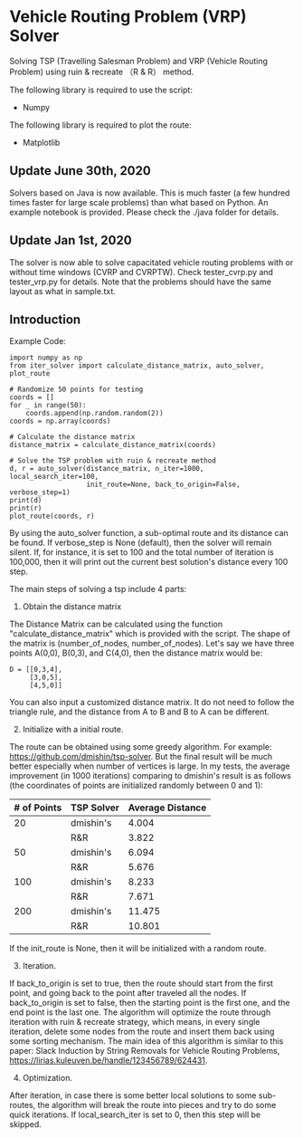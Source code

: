# Vehicle Routing Problem (VRP) Solver
Solving TSP (Travelling Salesman Problem) and VRP (Vehicle Routing Problem) using ruin &amp; recreate （R &amp; R） method.

The following library is required to use the script:
- Numpy

The following library is required to plot the route:
- Matplotlib

## Update June 30th, 2020

Solvers based on Java is now available. This is much faster (a few hundred times faster for large scale problems) than what based on Python. An example notebook is provided. Please check the ./java folder for details.

## Update Jan 1st, 2020

The solver is now able to solve capacitated vehicle routing problems with or without time windows (CVRP and CVRPTW). Check tester_cvrp.py and tester_vrp.py for details. Note that the problems should have the same layout as what in sample.txt.

## Introduction

Example Code:

```
import numpy as np
from iter_solver import calculate_distance_matrix, auto_solver, plot_route

# Randomize 50 points for testing
coords = []
for _ in range(50):
    coords.append(np.random.random(2))
coords = np.array(coords)

# Calculate the distance matrix
distance_matrix = calculate_distance_matrix(coords)

# Solve the TSP problem with ruin & recreate method
d, r = auto_solver(distance_matrix, n_iter=1000, local_search_iter=100,
                   init_route=None, back_to_origin=False, verbose_step=1)
print(d)
print(r)
plot_route(coords, r)
```

By using the auto_solver function, a sub-optimal route and its distance can be found. If verbose_step is None (default), then the solver will remain silent. If, for instance, it is set to 100 and the total number of iteration is 100,000, then it will print out the current best solution's distance every 100 step.

The main steps of solving a tsp include 4 parts:

1. Obtain the distance matrix

The Distance Matrix can be calculated using the function "calculate_distance_matrix" which is provided with the script. The shape of the matrix is (number_of_nodes, number_of_nodes). Let's say we have three points A(0,0), B(0,3), and C(4,0), then the distance matrix would be:

```
D = [[0,3,4],
     [3,0,5],
     [4,5,0]]
```

You can also input a customized distance matrix. It do not need to follow the triangle rule, and the distance from A to B and B to A can be different.

2. Initialize with a initial route. 

The route can be obtained using some greedy algorithm. For example: https://github.com/dmishin/tsp-solver. But the final result will be much better especially when number of vertices is large. In my tests, the average improvement (in 1000 iterations) comparing to dmishin's result is as follows (the coordinates of points are initialized randomly between 0 and 1):

|# of Points |TSP Solver |Average Distance |
|--- |--- |--- |
|20|dmishin's|4.004|
||R&R|3.822|
|50|dmishin's|6.094|
||R&R|5.676|
|100|dmishin's|8.233|
||R&R|7.671|
|200|dmishin's|11.475|
||R&R|10.801|

If the init_route is None, then it will be initialized with a random route.

3. Iteration.

If back_to_origin is set to true, then the route should start from the first point, and going back to the point after traveled all the nodes. If back_to_origin is set to false, then the starting point is the first one, and the end point is the last one. The algorithm will optimize the route through iteration with ruin & recreate strategy, which means, in every single iteration, delete some nodes from the route and insert them back using some sorting mechanism. The main idea of this algorithm is similar to this paper: Slack Induction by String Removals for Vehicle Routing Problems, https://lirias.kuleuven.be/handle/123456789/624431.

4. Optimization.

After iteration, in case there is some better local solutions to some sub-routes, the algorithm will break the route into pieces and try to do some quick iterations. If local_search_iter is set to 0, then this step will be skipped.
